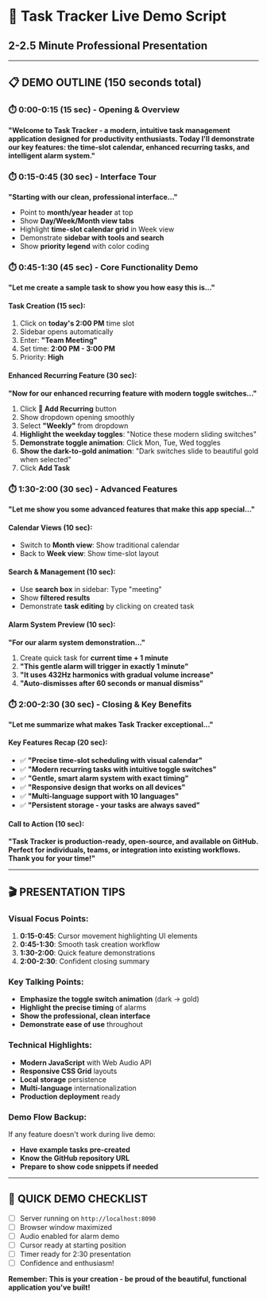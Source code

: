 # 🎯 Task Tracker Live Demo Script
## 2-2.5 Minute Professional Presentation

---

## 📋 **DEMO OUTLINE** (150 seconds total)

### **⏱️ 0:00-0:15 (15 sec) - Opening & Overview**
**"Welcome to Task Tracker - a modern, intuitive task management application designed for productivity enthusiasts. Today I'll demonstrate our key features: the time-slot calendar, enhanced recurring tasks, and intelligent alarm system."**

### **⏱️ 0:15-0:45 (30 sec) - Interface Tour**
**"Starting with our clean, professional interface..."**
- Point to **month/year header** at top
- Show **Day/Week/Month view tabs** 
- Highlight **time-slot calendar grid** in Week view
- Demonstrate **sidebar with tools and search**
- Show **priority legend** with color coding

### **⏱️ 0:45-1:30 (45 sec) - Core Functionality Demo**
**"Let me create a sample task to show you how easy this is..."**

#### **Task Creation (15 sec):**
1. Click on **today's 2:00 PM** time slot
2. Sidebar opens automatically
3. Enter: **"Team Meeting"**
4. Set time: **2:00 PM - 3:00 PM**
5. Priority: **High**

#### **Enhanced Recurring Feature (30 sec):**
**"Now for our enhanced recurring feature with modern toggle switches..."**
1. Click **🔄 Add Recurring** button
2. Show dropdown opening smoothly
3. Select **"Weekly"** from dropdown
4. **Highlight the weekday toggles**: "Notice these modern sliding switches"
5. **Demonstrate toggle animation**: Click Mon, Tue, Wed toggles
6. **Show the dark-to-gold animation**: "Dark switches slide to beautiful gold when selected"
7. Click **Add Task**

### **⏱️ 1:30-2:00 (30 sec) - Advanced Features**
**"Let me show you some advanced features that make this app special..."**

#### **Calendar Views (10 sec):**
- Switch to **Month view**: Show traditional calendar
- Back to **Week view**: Show time-slot layout

#### **Search & Management (10 sec):**
- Use **search box** in sidebar: Type "meeting"
- Show **filtered results**
- Demonstrate **task editing** by clicking on created task

#### **Alarm System Preview (10 sec):**
**"For our alarm system demonstration..."**
1. Create quick task for **current time + 1 minute**
2. **"This gentle alarm will trigger in exactly 1 minute"**
3. **"It uses 432Hz harmonics with gradual volume increase"**
4. **"Auto-dismisses after 60 seconds or manual dismiss"**

### **⏱️ 2:00-2:30 (30 sec) - Closing & Key Benefits**
**"Let me summarize what makes Task Tracker exceptional..."**

#### **Key Features Recap (20 sec):**
- ✅ **"Precise time-slot scheduling with visual calendar"**
- ✅ **"Modern recurring tasks with intuitive toggle switches"**  
- ✅ **"Gentle, smart alarm system with exact timing"**
- ✅ **"Responsive design that works on all devices"**
- ✅ **"Multi-language support with 10 languages"**
- ✅ **"Persistent storage - your tasks are always saved"**

#### **Call to Action (10 sec):**
**"Task Tracker is production-ready, open-source, and available on GitHub. Perfect for individuals, teams, or integration into existing workflows. Thank you for your time!"**

---

## 🎬 **PRESENTATION TIPS**

### **Visual Focus Points:**
1. **0:15-0:45**: Cursor movement highlighting UI elements
2. **0:45-1:30**: Smooth task creation workflow
3. **1:30-2:00**: Quick feature demonstrations
4. **2:00-2:30**: Confident closing summary

### **Key Talking Points:**
- **Emphasize the toggle switch animation** (dark → gold)
- **Highlight the precise timing** of alarms
- **Show the professional, clean interface**
- **Demonstrate ease of use** throughout

### **Technical Highlights:**
- **Modern JavaScript** with Web Audio API
- **Responsive CSS Grid** layouts
- **Local storage** persistence
- **Multi-language** internationalization
- **Production deployment** ready

### **Demo Flow Backup:**
If any feature doesn't work during live demo:
- **Have example tasks pre-created**
- **Know the GitHub repository URL**
- **Prepare to show code snippets if needed**

---

## 📝 **QUICK DEMO CHECKLIST**

- [ ] Server running on `http://localhost:8090`
- [ ] Browser window maximized
- [ ] Audio enabled for alarm demo
- [ ] Cursor ready at starting position
- [ ] Timer ready for 2:30 presentation
- [ ] Confidence and enthusiasm! 

**Remember: This is your creation - be proud of the beautiful, functional application you've built!**